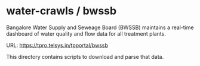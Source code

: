 # water-crawls / bwssb

Bangalore Water Supply and Seweage Board (BWSSB) maintains a real-time dashboard of water quality and flow data for all treatment plants.

URL: https://tpro.telsys.in/tpportal/bwssb

This directory contains scripts to download and parse that data.
